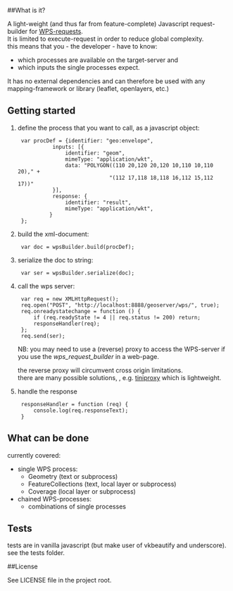 ##What is it?

A light-weight (and thus far from feature-complete) Javascript request-builder for [WPS-requests](http://en.wikipedia.org/wiki/Web_Processing_Service).  
It is limited to execute-request in order to reduce global complexity.  
this means that you - the developer - have to know:

  - which processes are available on the target-server and
  - which inputs the single processes expect.

It has no external dependencies and can therefore be used with any mapping-framework or library (leaflet, openlayers, etc.)

## Getting started

1. define the process that you want to call, as a javascript object:

        var procDef = {identifier: "geo:envelope",
                  inputs: [{
                      identifier: "geom",
                      mimeType: "application/wkt",
                      data: "POLYGON((110 20,120 20,120 10,110 10,110 20)," +
                                    "(112 17,118 18,118 16,112 15,112 17))"
                  }],
                  response: {
                      identifier: "result",
                      mimeType: "application/wkt",
                 }
        };

1. build the xml-document:

        var doc = wpsBuilder.build(procDef);

1. serialize the doc to string:

        var ser = wpsBuilder.serialize(doc);

1. call the wps server:

        var req = new XMLHttpRequest();
        req.open("POST", "http://localhost:8888/geoserver/wps/", true);
        req.onreadystatechange = function () {
            if (req.readyState != 4 || req.status != 200) return;
            responseHandler(req);
        };
        req.send(ser);

    NB: you may need to use a (reverse) proxy to access the WPS-server if you use the *wps_request_builder* in a web-page.  

    the reverse proxy will circumvent cross origin limitations.  
    there are many possible solutions, , e.g. 
    [tiniproxy](https://banu.com/tinyproxy/) which is lightweight.

1. handle the response

        responseHandler = function (req) {
            console.log(req.responseText);
        }

## What can be done

currently covered:

  - single WPS process:
    - Geometry (text or subprocess)
    - FeatureCollections (text, local layer or subprocess)
    - Coverage (local layer or subprocess)
  - chained WPS-processes:
    - combinations of single processes

## Tests
tests are in vanilla javascript (but make user of vkbeautify and underscore).  
see the tests folder.

##License

See LICENSE file in the project root.
